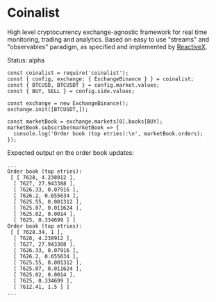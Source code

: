 # Coinalist
High level cryptocurrency exchange-agnostic framework for real time monitoring, trading and analytics. Based on easy to use "streams" and "observables" paradigm, as specified and implemented by [ReactiveX](https://github.com/ReactiveX/rxjs).


Status: alpha


```
const coinalist = require('coinalist');
const { config, exchange: { ExchangeBinance } } = coinalist;
const { BTCUSD, BTCUSDT } = config.market.values;
const { BUY, SELL } = config.side.values;

const exchange = new ExchangeBinance();
exchange.init([BTCUSDT,]);

const marketBook = exchange.markets[0].books[BUY];
marketBook.subscribe(marketBook => {
  console.log('Order book (top etries):\n', marketBook.orders);
});
```

Expected output on the order book updates:

```
...
Order book (top etries):
 [ [ 7628, 4.238912 ],
  [ 7627, 27.943388 ],
  [ 7626.33, 0.07916 ],
  [ 7626.2, 0.655634 ],
  [ 7625.55, 0.001312 ],
  [ 7625.07, 0.011624 ],
  [ 7625.02, 0.0014 ],
  [ 7625, 0.334699 ] ]
Order book (top etries):
 [ [ 7628.34, 1 ],
  [ 7628, 4.238912 ],
  [ 7627, 27.943388 ],
  [ 7626.33, 0.07916 ],
  [ 7626.2, 0.655634 ],
  [ 7625.55, 0.001312 ],
  [ 7625.07, 0.011624 ],
  [ 7625.02, 0.0014 ],
  [ 7625, 0.334699 ],
  [ 7612.41, 1.5 ] ]
...
```
